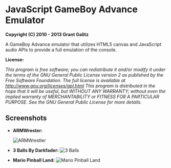 JavaScript GameBoy Advance Emulator
=================================

**Copyright (C) 2010 - 2013 Grant Galitz**

A GameBoy Advance emulator that utilizes HTML5 canvas and JavaScript audio APIs to provide a full emulation of the console.

**License:**

*This program is free software; you can redistribute it and/or
modify it under the terms of the GNU General Public License
version 2 as published by the Free Software Foundation.
The full license is available at http://www.gnu.org/licenses/gpl.html
This program is distributed in the hope that it will be useful,
but WITHOUT ANY WARRANTY; without even the implied warranty of
MERCHANTABILITY or FITNESS FOR A PARTICULAR PURPOSE. See the
GNU General Public License for more details.*


Screenshots
--------------------------------------------------------------------

* **ARMWrester:**

	![ARMWrestler](http://cdn.grantgalitz.org/t.png "Fails")
    
* **3 Balls By Darkfader:**
    ![3 Balls](http://i.imgur.com/vWHra5O.png "3 Balls")
    
* **Mario Pinball Land:**
    ![Mario Pinball Land](http://i.imgur.com/WjwmJh9.png "Pinball Land")
